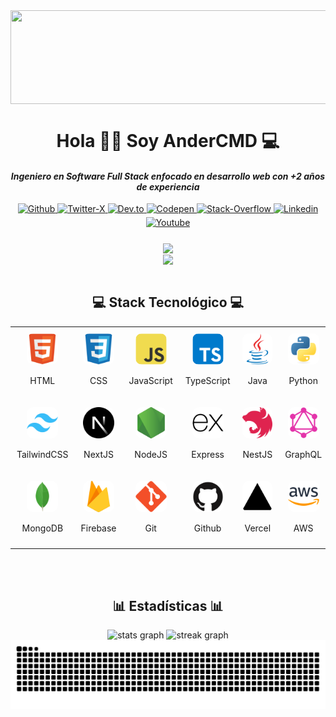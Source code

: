 <div align="center">
<img src="https://img.itch.zone/aW1hZ2UvMTY1MjM4MC85NzIxODE4LmdpZg==/original/iLZyQY.gif" align="center" height="150" width="600" />
</div>  
  

# <div align="center">Hola 👋🏻 Soy AnderCMD 💻</div>  
  

#### *<div align="center">Ingeniero en Software Full Stack enfocado en desarrollo web con +2 años de experiencia</div>*  
  

<div align="center">
  <a href="https://github.com/AnderCMD" target="_blank">
  <img src=https://img.shields.io/badge/github-%2324292e.svg?&style=for-the-badge&logo=github&logoColor=white alt=Github style="margin-bottom: 5px;" />
  </a>
  <a href="https://twitter.com/AnderCMDs" target="_blank">
  <img src=https://img.shields.io/badge/twitter-%2300acee.svg?&style=for-the-badge&logo=twitter&logoColor=white alt=Twitter-X style="margin-bottom: 5px;" />
  </a>
  <a href="https://dev.to/andercmd" target="_blank">
  <img src=https://img.shields.io/badge/dev.to-%2308090A.svg?&style=for-the-badge&logo=dev.to&logoColor=white alt=Dev.to style="margin-bottom: 5px;" />
  </a>
  <a href="https://codepen.com/AnderCMD" target="_blank">
  <img src=https://img.shields.io/badge/codepen-%23131417.svg?&style=for-the-badge&logo=codepen&logoColor=white alt=Codepen style="margin-bottom: 5px;" />
  </a>
  <a href="https://stackoverflow.com/users/21162451/andercmd" target="_blank">
  <img src=https://img.shields.io/badge/stackoverflow-%23F28032.svg?&style=for-the-badge&logo=stackoverflow&logoColor=white alt=Stack-Overflow style="margin-bottom: 5px;" />
  </a>
  <a href="https://linkedin.com/in/andercmd" target="_blank">
  <img src=https://img.shields.io/badge/linkedin-%231E77B5.svg?&style=for-the-badge&logo=linkedin&logoColor=white alt=Linkedin style="margin-bottom: 5px;" />
  </a>
  <a href="https://www.youtube.com/@AnderCMD" target="_blank">
  <img src=https://img.shields.io/badge/youtube-%23EE4831.svg?&style=for-the-badge&logo=youtube&logoColor=white alt=Youtube style="margin-bottom: 5px;" />
  </a>  
</div>  
  

<br/>  

<div align="center">
<img src="https://komarev.com/ghpvc/?username=AnderCMD&&style=flat-square" align="center" />
</div>  
  

<div align="center">
            <a href="https://www.buymeacoffee.com/AnderCMD" target="_blank" style="display: inline-block;">
                <img
                    src="https://img.shields.io/badge/Donate-Buy%20Me%20A%20Coffee-orange.svg?style=flat-square&logo=buymeacoffee" 
                    align="center"
                />
            </a></div>  

<br/>  


## <div align="center">💻 Stack Tecnológico 💻</div>  

<table align="center">
  <tr>
    <td align="center" style="padding: 10px;">
      <img style="border-radius: 10px;" src="https://raw.githubusercontent.com/devicons/devicon/master/icons/html5/html5-original.svg" alt="HTML" height="50" />
      <p>HTML</p>
    </td>
    <td align="center" style="padding: 10px;">
      <img style="border-radius: 10px;" src="https://raw.githubusercontent.com/devicons/devicon/master/icons/css3/css3-original.svg" alt="CSS" height="50" />
      <p>CSS</p>
    </td>
    <td align="center" style="padding: 10px;">
      <img style="border-radius: 10px;" src="https://raw.githubusercontent.com/devicons/devicon/master/icons/javascript/javascript-original.svg" alt="JavaScript" height="50" />
      <p>JavaScript</p>
    </td>
    <td align="center" style="padding: 10px;">
      <img style="border-radius: 10px;" src="https://raw.githubusercontent.com/devicons/devicon/master/icons/typescript/typescript-original.svg" alt="TypeScript" height="50" />
      <p>TypeScript</p>
    </td>
    <td align="center" style="padding: 10px;">
      <img style="border-radius: 10px;" src="https://raw.githubusercontent.com/devicons/devicon/master/icons/java/java-original.svg" alt="Java" height="50" />
      <p>Java</p>
    </td>
    <td align="center" style="padding: 10px;">
      <img style="border-radius: 10px;" src="https://raw.githubusercontent.com/devicons/devicon/master/icons/python/python-original.svg" alt="Python" height="50" />
      <p>Python</p>
    </td>
    <td align="center" style="padding: 10px;">
      <img style="border-radius: 10px;" src="https://raw.githubusercontent.com/devicons/devicon/master/icons/react/react-original.svg" alt="React" height="50" />
      <p>React</p>
    </td>
    <td align="center" style="padding: 10px;">
      <img style="border-radius: 10px;" src="https://raw.githubusercontent.com/devicons/devicon/master/icons/astro/astro-original.svg" alt="Astro" height="50" />
      <p>Astro</p>
    </td>
  </tr>
  <tr>
    <td align="center" style="padding: 10px;">
      <img style="border-radius: 10px;" src="https://raw.githubusercontent.com/devicons/devicon/master/icons/tailwindcss/tailwindcss-original.svg" alt="TailwindCSS" height="50" />
      <p>TailwindCSS</p>
    </td>
    <td align="center" style="padding: 10px;">
      <img style="border-radius: 10px;" src="https://raw.githubusercontent.com/devicons/devicon/master/icons/nextjs/nextjs-original.svg" alt="NextJS" height="50" />
      <p>NextJS</p>
    </td>
    <td align="center" style="padding: 10px;">
      <img style="border-radius: 10px;" src="https://raw.githubusercontent.com/devicons/devicon/master/icons/nodejs/nodejs-original.svg" alt="NodeJS" height="50" />
      <p>NodeJS</p>
    </td>
    <td align="center" style="padding: 10px;">
      <img style="border-radius: 10px;" src="https://raw.githubusercontent.com/devicons/devicon/master/icons/express/express-original.svg" alt="Express" height="50" />
      <p>Express</p>
    </td>
    <td align="center" style="padding: 10px;">
      <img style="border-radius: 10px;" src="https://raw.githubusercontent.com/devicons/devicon/master/icons/nestjs/nestjs-original.svg" alt="NestJS" height="50" />
      <p>NestJS</p>
    </td>
    <td align="center" style="padding: 10px;">
      <img style="border-radius: 10px;" src="https://raw.githubusercontent.com/devicons/devicon/master/icons/graphql/graphql-plain.svg" alt="GraphQL" height="50" />
      <p>GraphQL</p>
    </td>
    <td align="center" style="padding: 10px;">
      <img style="border-radius: 10px;" src="https://raw.githubusercontent.com/devicons/devicon/master/icons/mysql/mysql-original.svg" alt="MySQL" height="50" />
      <p>MySQL</p>
    </td>
    <td align="center" style="padding: 10px;">
      <img style="border-radius: 10px;" src="https://raw.githubusercontent.com/devicons/devicon/master/icons/postgresql/postgresql-original.svg" alt="PostgreSQL" height="50" />
      <p>PostgreSQL</p>
    </td>
  </tr>
  <tr>
    <td align="center" style="padding: 10px;">
      <img style="border-radius: 10px;" src="https://raw.githubusercontent.com/devicons/devicon/master/icons/mongodb/mongodb-original.svg" alt="MongoDB" height="50" />
      <p>MongoDB</p>
    </td>
    <td align="center" style="padding: 10px;">
      <img style="border-radius: 10px;" src="https://raw.githubusercontent.com/devicons/devicon/master/icons/firebase/firebase-original.svg" alt="Firebase" height="50" />
      <p>Firebase</p>
    </td>
    <td align="center" style="padding: 10px;">
      <img style="border-radius: 10px;" src="https://raw.githubusercontent.com/devicons/devicon/master/icons/git/git-original.svg" alt="Git" height="50" />
      <p>Git</p>
    </td>
    <td align="center" style="padding: 10px;">
      <img style="border-radius: 10px;" src="https://raw.githubusercontent.com/devicons/devicon/master/icons/github/github-original.svg" alt="Github" height="50" />
      <p>Github</p>
    </td>
    <td align="center" style="padding: 10px;">
      <img style="border-radius: 10px;" src="https://raw.githubusercontent.com/devicons/devicon/master/icons/vercel/vercel-original.svg" alt="Vercel" height="50" />
      <p>Vercel</p>
    </td>
    <td align="center" style="padding: 10px;">
      <img style="border-radius: 10px;" src="https://raw.githubusercontent.com/devicons/devicon/master/icons/amazonwebservices/amazonwebservices-original-wordmark.svg" alt="AWS" height="50" />
      <p>AWS</p>
    </td>
    <td align="center" style="padding: 10px;">
      <img style="border-radius: 10px;" src="https://raw.githubusercontent.com/devicons/devicon/master/icons/azure/azure-original.svg" alt="Azure" height="50" />
      <p>Azure</p>
    </td>
    <td align="center" style="padding: 10px;">
      <img style="border-radius: 10px;" src="https://cdn.worldvectorlogo.com/logos/hostinger.svg" alt="Hostinger" height="50" />
      <p>Hostinger</p>
    </td>
  </tr>
</table>


<br/>  

<br clear="both">

## <div align="center">📊 Estadísticas 📊</div>  
<div align="center">
  <img src="https://github-readme-stats.vercel.app/api?username=AnderCMD&hide_title=false&hide_rank=false&show_icons=true&include_all_commits=true&count_private=true&disable_animations=false&theme=highcontrast&locale=en&hide_border=false&order=1" height="150" alt="stats graph"  />
  <img src="https://streak-stats.demolab.com?user=AnderCMD&locale=en&mode=daily&theme=highcontrast&hide_border=false&border_radius=5&order=3" height="150" alt="streak graph"  />
</div>

<img src="https://raw.githubusercontent.com/AnderCMD/AnderCMD/output/snake.svg" alt="Snake animation" />
